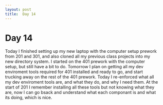 ```yaml
---
layout: post
title:  Day 14
---
```


# Day 14

Today I finished setting up my new laptop with the computer setup prework from 201 and 301, and also cloned all my previous class projects into my new directory system. I started on the 401 prework with the computer setup, but still have a bit to do. Tomorrow I plan on getting all my dev enviroment tools required for 401 installed and ready to go, and start trucking away on the rest of the 401 prework.
Today I re-enforced what all my dev enviroment tools are, and what they do, and why I need them. At the start of 201 I remember installing all these tools but not knowing what they are, now I can go bsack and understand what each componant is and what its doing, which is nice.
